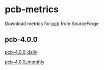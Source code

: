 # pcb-metrics

Download metrics for [pcb](https://sourceforge.net/projects/pcb/files/?source=navbar) from SourceForge

## pcb-4.0.0

[pcb-4.0.0_daily](pcb-4.0.0_daily.png)

[pcb-4.0.0_monthly](pcb-4.0.0_monthly.png)
